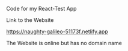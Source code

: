 Code for my React-Test App

Link to the Website

https://naughty-galileo-51173f.netlify.app

The Website is online but has no domain name
